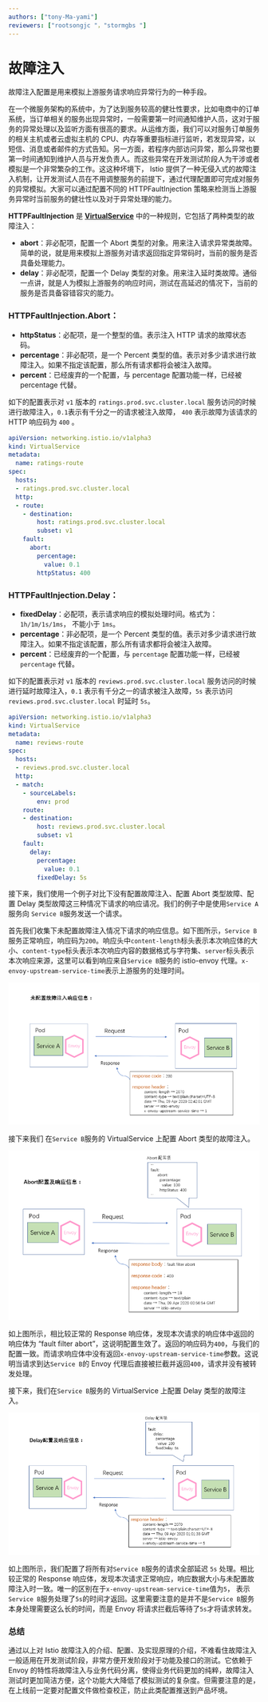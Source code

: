 ```yaml
---
authors: ["tony-Ma-yami"]
reviewers: ["rootsongjc "，"stormgbs "]
---
```


# 故障注入

故障注入配置是用来模拟上游服务请求响应异常行为的一种手段。

在一个微服务架构的系统中，为了达到服务较高的健壮性要求，比如电商中的订单系统，当订单相关的服务出现异常时，一般需要第一时间通知维护人员，这对于服务的异常处理以及监听方面有很高的要求。从运维方面，我们可以对服务订单服务的相关主机或者云虚拟主机的 CPU、内存等重要指标进行监听，若发现异常，以短信、消息或者邮件的方式告知。另一方面，若程序内部访问异常，那么异常也要第一时间通知到维护人员与开发负责人。而这些异常在开发测试阶段人为干涉或者模拟是一个非常繁杂的工作。这这种坏境下， Istio 提供了一种无侵入式的故障注入机制，让开发测试人员在不用调整服务的前提下，通过代理配置即可完成对服务的异常模拟。大家可以通过配置不同的 HTTPFaultInjection 策略来检测当上游服务异常时当前服务的健壮性以及对于异常处理的能力。

**HTTPFaultInjection** 是 **[VirtualService](https://www.servicemesher.com/istio-handbook/concepts/virtualservice.html)** 中的一种规则，它包括了两种类型的故障注入：

- **abort**：非必配项，配置一个 Abort 类型的对象。用来注入请求异常类故障。简单的说，就是用来模拟上游服务对请求返回指定异常码时，当前的服务是否具备处理能力。
- **delay**：非必配项，配置一个 Delay 类型的对象。用来注入延时类故障。通俗一点讲，就是人为模拟上游服务的响应时间，测试在高延迟的情况下，当前的服务是否具备容错容灾的能力。

### HTTPFaultInjection.Abort：

- **httpStatus**：必配项，是一个整型的值。表示注入 HTTP 请求的故障状态码。
- **percentage**：非必配项，是一个 Percent 类型的值。表示对多少请求进行故障注入。如果不指定该配置，那么所有请求都将会被注入故障。
- **percent**：已经废弃的一个配置，与 percentage 配置功能一样，已经被 percentage 代替。

如下的配置表示对 `v1` 版本的 `ratings.prod.svc.cluster.local` 服务访问的时候进行故障注入，`0.1`表示有千分之一的请求被注入故障， `400` 表示故障为该请求的 HTTP 响应码为 `400` 。

```yaml
apiVersion: networking.istio.io/v1alpha3
kind: VirtualService
metadata:
  name: ratings-route
spec:
  hosts:
  - ratings.prod.svc.cluster.local
  http:
  - route:
    - destination:
        host: ratings.prod.svc.cluster.local
        subset: v1
    fault:
      abort:
        percentage:
          value: 0.1
        httpStatus: 400
```

### HTTPFaultInjection.Delay：

- **fixedDelay**：必配项，表示请求响应的模拟处理时间。格式为：`1h/1m/1s/1ms`， 不能小于 `1ms`。
- **percentage**：非必配项，是一个 Percent 类型的值。表示对多少请求进行故障注入。如果不指定该配置，那么所有请求都将会被注入故障。
- **percent**：已经废弃的一个配置，与 `percentage` 配置功能一样，已经被 `percentage` 代替。

如下的配置表示对 `v1` 版本的 `reviews.prod.svc.cluster.local` 服务访问的时候进行延时故障注入，`0.1` 表示有千分之一的请求被注入故障，`5s` 表示访问`reviews.prod.svc.cluster.local` 时延时 `5s`。

```yaml
apiVersion: networking.istio.io/v1alpha3
kind: VirtualService
metadata:
  name: reviews-route
spec:
  hosts:
  - reviews.prod.svc.cluster.local
  http:
  - match:
    - sourceLabels:
        env: prod
    route:
    - destination:
        host: reviews.prod.svc.cluster.local
        subset: v1
    fault:
      delay:
        percentage:
          value: 0.1
        fixedDelay: 5s
```



接下来，我们使用一个例子对比下没有配置故障注入、配置 Abort 类型故障、配置 Delay 类型故障这三种情况下请求的响应请况。我们的例子中是使用`Service A`服务向 `Service B`服务发送一个请求。

首先我们收集下未配置故障注入情况下请求的响应信息。如下图所示，`Service B`服务正常响应，响应码为`200`。响应头中`content-length`标头表示本次响应体的大小、`content-type`标头表示本次响应内容的数据格式与字符集、`server`标头表示本次响应来源，这里可以看到响应来自`Service B`服务的 istio-envoy 代理。`x-envoy-upstream-service-time`表示上游服务的处理时间。

![concepts-no-fault-inject](../images/concepts-no-fault-inject.png)

接下来我们 在`Service B`服务的 VirtualService 上配置 Abort 类型的故障注入。

![concepts-fault-inject-abort](../images/concepts-fault-inject-abort.png)

如上图所示，相比较正常的 Response 响应体，发现本次请求的响应体中返回的响应体为 “fault filter abort”，这说明配置生效了。返回的响应码为`400`，与我们的配置一致。而请求响应体中没有返回`x-envoy-upstream-service-time`参数。这说明当请求到达`Service B`的 Envoy 代理后直接被拦截并返回`400`，请求并没有被转发处理。

接下来，我们在`Service B`服务的 VirtualService 上配置 Delay 类型的故障注入。

![concepts-fault-inject-abort](../images/concepts-fault-inject-delay.png)

如上图所示，我们配置了将所有对`Service B`服务的请求全部延迟 `5s` 处理。相比较正常的 Response 响应体，发现本次请求正常响应，响应数据大小与未配置故障注入时一致。唯一的区别在于`x-envoy-upstream-service-time`值为`5`， 表示`Service B`服务处理了`5s`的时间才返回。这里需要注意的是并不是`Service B`服务本身处理需要这么长的时间，而是 Envoy 将请求拦截后等待了`5s`才将请求转发。

### 总结

通过以上对 Istio 故障注入的介绍、配置、及实现原理的介绍，不难看住故障注入一般适用在开发测试阶段，非常方便开发阶段对于功能及接口的测试。它依赖于 Envoy 的特性将故障注入与业务代码分离，使得业务代码更加的纯粹，故障注入测试时更加简洁方便，这个功能大大降低了模拟测试的复杂度。但需要注意的是，在上线前一定要对配置文件做检查校正，防止此类配置推送到产品坏境。

